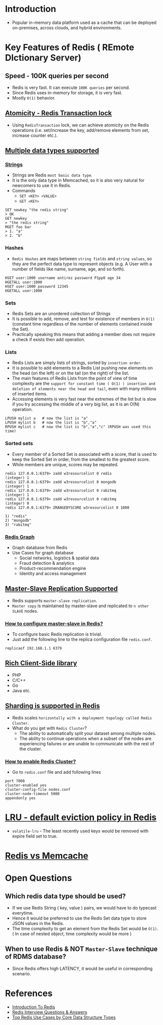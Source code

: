 
# Introduction
- Popular in-memory data platform used as a cache that can be deployed on-premises, across clouds, and hybrid environments.

# Key Features of Redis ( REmote DIctionary Server)

## Speed - 100K queries per second
- Redis is very fast. It can execute `100K queries` per second.
- Since Redis uses in-memory for storage, it is very fast.
- Mostly `O(1)` behavior.

## [Atomicity - Redis Transaction lock](https://redis.io/docs/reference/patterns/distributed-locks/)
- Using `RedisTransaction` lock, we can achieve atomicity on the Redis operations (i.e. set/increase the key, add/remove elements from set, increase counter etc.).

## [Multiple data types supported](https://redis.io/docs/manual/data-types/)

### [Strings](https://www.w3resource.com/redis/redis-data-types.php)

- Strings are Redis `most basic data type`.
- It is the only data type in Memcached, so it is also very natural for newcomers to use it in Redis.
- Commands
  - `SET <KEY> <VALUE>`
  - `GET <KEY>`

```
SET newkey "the redis string"
> OK
GET newkey
> "the redis string"
MGET foo bar
> 1. "a"
> 2. "b"
```

### Hashes
- `Redis Hashes` are maps between `string fields` and `string values`, so they are the perfect data type to represent objects (e.g. A User with a number of fields like name, surname, age, and so forth).
  
```
HSET user:1000 username antirez password P1pp0 age 34
HGETALL user:1000
HSET user:1000 password 12345
HGETALL user:1000
```

### Sets
- Redis Sets are an unordered collection of Strings
- It is possible to add, remove, and test for existence of members in `O(1)` (constant time regardless of the number of elements contained inside the Set).
- Practically speaking this means that adding a member does not require a check if exists then add operation.

### Lists
- Redis Lists are simply lists of strings, sorted by `insertion order`.
- It is possible to add elements to a Redis List pushing new elements on the head (on the left) or on the tail (on the right) of the list.
- The main features of Redis Lists from the point of view of time complexity are the `support for constant time ( O(1) ) insertion and deletion of elements near the head and tail`, even with many millions of inserted items.
- Accessing elements is very fast near the extremes of the list but is slow if you try accessing the middle of a very big list, as it is an O(N) operation.

```
LPUSH mylist a   # now the list is "a"
LPUSH mylist b   # now the list is "b","a"
RPUSH mylist c   # now the list is "b","a","c" (RPUSH was used this time)
```

### Sorted sets
- Every member of a Sorted Set is associated with a score, that is used to keep the Sorted Set in order, from the smallest to the greatest score. 
- While members are unique, scores may be repeated.

```
redis 127.0.0.1:6379> zadd w3resourcelist 0 redis
(integer) 1
redis 127.0.0.1:6379> zadd w3resourcelist 0 mongodb
(integer) 1
redis 127.0.0.1:6379> zadd w3resourcelist 0 rabitmq
(integer) 1
redis 127.0.0.1:6379> zadd w3resourcelist 0 rabitmq
(integer) 0
redis 127.0.0.1:6379> ZRANGEBYSCORE w3resourcelist 0 1000

1) "redis"
2) "mongodb"
3) "rabitmq"
```

### [Redis Graph](https://redis.com/nosql/graph-databases/)
- Graph database from Redis
- Use Cases for graph database
  - Social networks, logistics & spatial data
  - Fraud detection & analytics
  - Product-recommendation engine
  - Identity and access management

## [Master-Slave Replication Supported](https://redis.io/docs/manual/replication/)
- Redis supports `master-slave replication`.
- `Master copy` is maintained by master-slave and replicated to `n other SLAVE` nodes.

### [How to configure master-slave in Redis?](https://redis.io/docs/manual/replication/)
- To configure basic Redis replication is trivial.
- Just add the following line to the replica configuration file `redis.conf`.

```
replicaof 192.168.1.1 6379
```

## [Rich Client-Side library](https://redis.io/docs/libraries/)
- PHP
- C/C++
- Go
- Java etc.

## [Sharding is supported in Redis](https://redis.io/docs/manual/scaling/)
- Redis scales `horizontally with a deployment topology called Redis Cluster`.
- What do you get with `Redis Cluster`?
  - The ability to automatically split your dataset among multiple nodes.
  - The ability to continue operations when a subset of the nodes are experiencing failures or are unable to communicate with the rest of the cluster.

### [How to enable Redis Cluster?](https://redis.io/docs/manual/scaling/)

- Go to `redis.conf` file and add following lines
```
port 7000
cluster-enabled yes
cluster-config-file nodes.conf
cluster-node-timeout 5000
appendonly yes
```

# [LRU - default eviction policy in Redis](https://docs.redis.com/latest/rs/databases/configure/eviction-policy/)
- `volatile-lru` - The least recently used keys would be removed with expire field set to true.

# [Redis vs Memcache](RedisVsMemCache.md)

# Open Questions 

## Which redis data type should be used?
- If we use Redis String ( key, value ) pairs, we would have to do typecast everytime.
- Hence it would be preferred to use the Redis Set data type to store JSON values in the Redis.
- The time complexity to get an element from the Redis Set would be `O(1)`. ( In case of nested object, time complexity would be more )

## When to use Redis & NOT `Master-Slave` technique of RDMS database?
- Since Redis offers high LATENCY, it would be useful in corresponding scenario.

# References
- [Introduction To Redis](https://www.slideshare.net/dvirsky/introduction-to-redis)
- [Redis Interview Questions & Answers](https://www.javatpoint.com/redis-interview-questions-and-answers)
- [Top Redis Use Cases by Core Data Structure Types](https://scalegrid.io/blog/top-redis-use-cases-by-core-data-structure-types/)